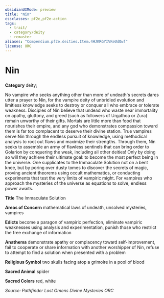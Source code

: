 ```yaml
---
obsidianUIMode: preview
title: "Nin"
cssclasses: pf2e,pf2e-action
tags:
  - trait/
  - category/deity
  - remaster
aliases: "Compendium.pf2e.deities.Item.4HJKRGYIVKeUdOwf"
license: ORC
---
```

# Nin

### 

**Category** deity; 




No vampire who seeks anything other than more of undeath's secrets dares utter a prayer to Nin, for the vampire deity of unbridled evolution and limitless knowledge seeks to destroy or conquer all who embrace or tolerate weakness. Disciples of Nin believe that undead who waste near immortality on apathy, gluttony, and greed (such as followers of Urgathoa or Zura) remain unworthy of their gifts. Mortals are little more than food that nourishes their empire, and any god who demonstrates compassion toward them is far too complacent to deserve their divine station. True vampires serve Nin through the endless pursuit of knowledge, using methodical analysis to root out flaws and maximize their strengths. Through them, Nin seeks to assemble an army of flawless sentinels that can bring order to Golarion by conquering the weak, including all other deities! Only by doing so will they achieve their ultimate goal: to become the most perfect being in the universe. One supplicates to the Immaculate Solution not on a bent knee, but by poring over dusty tomes to discover the secrets of magic, proving ancient theorems using occult mathematics, or conducting experiments that test the very limits of vampiric might. For vampires who approach the mysteries of the universe as equations to solve, endless power awaits.

**Title** The Immaculate Solution

**Areas of Concern** mathematical laws of undeath, unsolved mysteries, vampires

**Edicts** become a paragon of vampiric perfection, eliminate vampiric weaknesses using analysis and experimentation, punish those who restrict the free exchange of information

**Anathema** demonstrate apathy or complacency toward self-improvement, fail to cooperate or share information with another worshipper of Nin, refuse to attempt to find a solution when presented with a problem

**Religious Symbol** two skulls facing atop a grimoire in a pool of blood

**Sacred Animal** spider

**Sacred Colors** red, white

*Source: Pathfinder Lost Omens Divine Mysteries*
*ORC*
